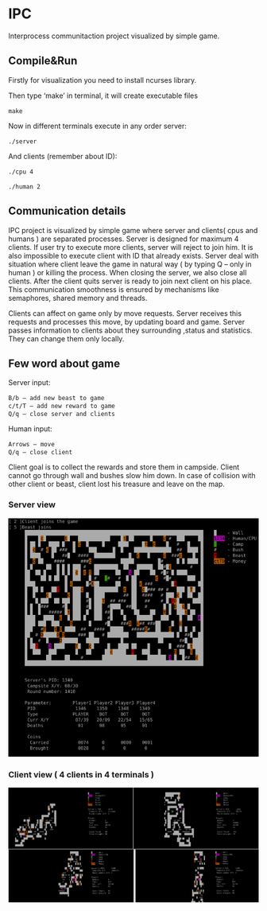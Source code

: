 # IPC

Interprocess communitaction project visualized by simple game.

## Compile&Run
Firstly for visualization you need to install ncurses library.

Then type ‘make’ in terminal, it will create executable files
```
make
```
Now in different terminals execute in any order server:
```
./server
```

And clients (remember about ID):

```
./cpu 4
```
```
./human 2
```
## Communication details

IPC project is visualized by simple game where server and clients( cpus and humans ) are separated processes. Server is designed for maximum 4 clients. If user try to execute more clients, server will reject to join him. It is also impossible to execute client with ID that already exists. Server deal with situation where client leave the game in natural way ( by typing Q – only in human ) or killing the process. When closing the server, we also close all clients. After the client quits server is ready to join next client on his place. This communication smoothness is ensured by mechanisms like semaphores, shared memory and threads.

Clients can affect on game only by move requests. Server receives this requests and processes this move, by updating board and game. Server passes information to clients about they surrounding ,status and statistics. They can change them only locally.


## Few word about game

Server input:

	B/b – add new beast to game
	c/t/T – add new reward to game
	Q/q – close server and clients
Human input:

	Arrows – move
	Q/q – close client

Client goal is to collect the rewards and store them in campside. Client cannot go through wall and bushes slow him down. In case of collision with other client or beast, client lost his treasure and leave on the map.  

### Server view
![img](/Server.png)
### Client view ( 4 clients in 4 terminals ) 
![img](/4Players.png)
